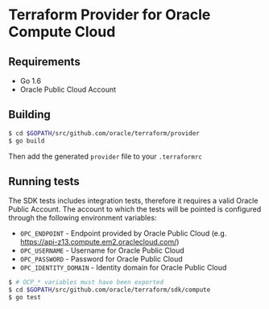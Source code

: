 Terraform Provider for Oracle Compute Cloud
===========================================

Requirements
------------

* Go 1.6
* Oracle Public Cloud Account

Building
--------

```sh
$ cd $GOPATH/src/github.com/oracle/terraform/provider
$ go build
```

Then add the generated `provider` file to your `.terraformrc`

Running tests
-------------

The SDK tests includes integration tests, therefore it requires a valid Oracle Public Account. The account to which the tests will be pointed is configured through the following environment variables:

* `OPC_ENDPOINT` - Endpoint provided by Oracle Public Cloud (e.g. https://api-z13.compute.em2.oraclecloud.com/)
* `OPC_USERNAME` - Username for Oracle Public Cloud
* `OPC_PASSWORD` - Password for Oracle Public Cloud
* `OPC_IDENTITY_DOMAIN` - Identity domain for Oracle Public Cloud

```sh
$ # OCP_* variables must have been exported 
$ cd $GOPATH/src/github.com/oracle/terraform/sdk/compute 
$ go test
```
